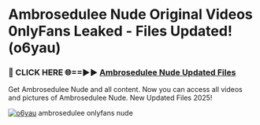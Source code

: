 # Ambrosedulee Nude Original Videos 0nlyFans Leaked - Files Updated! (o6yau)

<h3>🔴 CLICK HERE 🌐==►► <a href="https://tinyurl.com/5h6xmrr3" rel="nofollow">Ambrosedulee Nude Updated Files</a></h3>

Get Ambrosedulee Nude and all content. Now you can access all videos and pictures of Ambrosedulee Nude. New Updated Files 2025!

[![o6yau](https://i.imgur.com/KVD873Z.gif)](https://tinyurl.com/5h6xmrr3)
ambrosedulee onlyfans nude